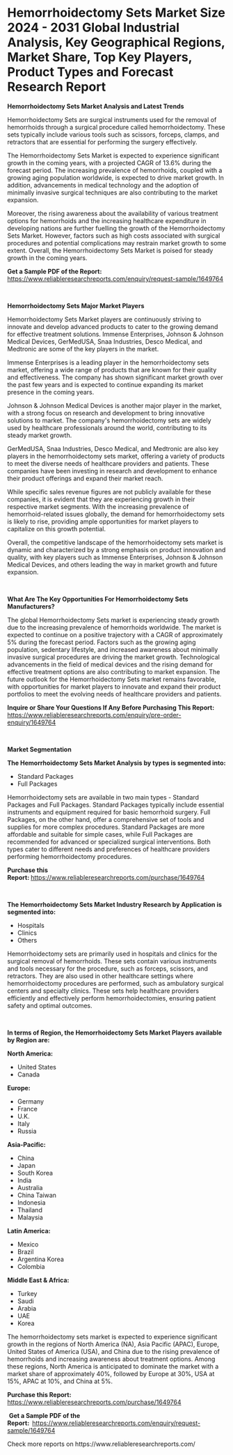 <p><h1>Hemorrhoidectomy Sets Market Size 2024 - 2031 Global Industrial Analysis, Key Geographical Regions, Market Share, Top Key Players, Product Types and Forecast Research Report</h1></p><p><strong>Hemorrhoidectomy Sets Market Analysis and Latest Trends</strong></p>
<p><p>Hemorrhoidectomy Sets are surgical instruments used for the removal of hemorrhoids through a surgical procedure called hemorrhoidectomy. These sets typically include various tools such as scissors, forceps, clamps, and retractors that are essential for performing the surgery effectively. </p><p>The Hemorrhoidectomy Sets Market is expected to experience significant growth in the coming years, with a projected CAGR of 13.6% during the forecast period. The increasing prevalence of hemorrhoids, coupled with a growing aging population worldwide, is expected to drive market growth. In addition, advancements in medical technology and the adoption of minimally invasive surgical techniques are also contributing to the market expansion.</p><p>Moreover, the rising awareness about the availability of various treatment options for hemorrhoids and the increasing healthcare expenditure in developing nations are further fuelling the growth of the Hemorrhoidectomy Sets Market. However, factors such as high costs associated with surgical procedures and potential complications may restrain market growth to some extent. Overall, the Hemorrhoidectomy Sets Market is poised for steady growth in the coming years.</p></p>
<p><strong>Get a Sample PDF of the Report:&nbsp;</strong> <a href="https://www.reliableresearchreports.com/enquiry/request-sample/1649764">https://www.reliableresearchreports.com/enquiry/request-sample/1649764</a></p>
<p>&nbsp;</p>
<p><strong>Hemorrhoidectomy Sets Major Market Players</strong></p>
<p><p>Hemorrhoidectomy Sets Market players are continuously striving to innovate and develop advanced products to cater to the growing demand for effective treatment solutions. Immense Enterprises, Johnson & Johnson Medical Devices, GerMedUSA, Snaa Industries, Desco Medical, and Medtronic are some of the key players in the market.</p><p>Immense Enterprises is a leading player in the hemorrhoidectomy sets market, offering a wide range of products that are known for their quality and effectiveness. The company has shown significant market growth over the past few years and is expected to continue expanding its market presence in the coming years.</p><p>Johnson & Johnson Medical Devices is another major player in the market, with a strong focus on research and development to bring innovative solutions to market. The company's hemorrhoidectomy sets are widely used by healthcare professionals around the world, contributing to its steady market growth.</p><p>GerMedUSA, Snaa Industries, Desco Medical, and Medtronic are also key players in the hemorrhoidectomy sets market, offering a variety of products to meet the diverse needs of healthcare providers and patients. These companies have been investing in research and development to enhance their product offerings and expand their market reach.</p><p>While specific sales revenue figures are not publicly available for these companies, it is evident that they are experiencing growth in their respective market segments. With the increasing prevalence of hemorrhoid-related issues globally, the demand for hemorrhoidectomy sets is likely to rise, providing ample opportunities for market players to capitalize on this growth potential.</p><p>Overall, the competitive landscape of the hemorrhoidectomy sets market is dynamic and characterized by a strong emphasis on product innovation and quality, with key players such as Immense Enterprises, Johnson & Johnson Medical Devices, and others leading the way in market growth and future expansion.</p></p>
<p>&nbsp;</p>
<p><strong>What Are The Key Opportunities For Hemorrhoidectomy Sets Manufacturers?</strong></p>
<p><p>The global Hemorrhoidectomy Sets market is experiencing steady growth due to the increasing prevalence of hemorrhoids worldwide. The market is expected to continue on a positive trajectory with a CAGR of approximately 5% during the forecast period. Factors such as the growing aging population, sedentary lifestyle, and increased awareness about minimally invasive surgical procedures are driving the market growth. Technological advancements in the field of medical devices and the rising demand for effective treatment options are also contributing to market expansion. The future outlook for the Hemorrhoidectomy Sets market remains favorable, with opportunities for market players to innovate and expand their product portfolios to meet the evolving needs of healthcare providers and patients.</p></p>
<p><strong>Inquire or Share Your Questions If Any Before Purchasing This Report:</strong> <a href="https://www.reliableresearchreports.com/enquiry/pre-order-enquiry/1649764">https://www.reliableresearchreports.com/enquiry/pre-order-enquiry/1649764</a></p>
<p>&nbsp;</p>
<p><strong>Market Segmentation</strong></p>
<p><strong>The Hemorrhoidectomy Sets Market Analysis by types is segmented into:</strong></p>
<p><ul><li>Standard Packages</li><li>Full Packages</li></ul></p>
<p><p>Hemorrhoidectomy sets are available in two main types - Standard Packages and Full Packages. Standard Packages typically include essential instruments and equipment required for basic hemorrhoid surgery. Full Packages, on the other hand, offer a comprehensive set of tools and supplies for more complex procedures. Standard Packages are more affordable and suitable for simple cases, while Full Packages are recommended for advanced or specialized surgical interventions. Both types cater to different needs and preferences of healthcare providers performing hemorrhoidectomy procedures.</p></p>
<p><strong>Purchase this Report:&nbsp;</strong><a href="https://www.reliableresearchreports.com/purchase/1649764">https://www.reliableresearchreports.com/purchase/1649764</a></p>
<p>&nbsp;</p>
<p><strong>The Hemorrhoidectomy Sets Market Industry Research by Application is segmented into:</strong></p>
<p><ul><li>Hospitals</li><li>Clinics</li><li>Others</li></ul></p>
<p><p>Hemorrhoidectomy sets are primarily used in hospitals and clinics for the surgical removal of hemorrhoids. These sets contain various instruments and tools necessary for the procedure, such as forceps, scissors, and retractors. They are also used in other healthcare settings where hemorrhoidectomy procedures are performed, such as ambulatory surgical centers and specialty clinics. These sets help healthcare providers efficiently and effectively perform hemorrhoidectomies, ensuring patient safety and optimal outcomes.</p></p>
<p>&nbsp;</p>
<p><strong>In terms of Region, the Hemorrhoidectomy Sets Market Players available by Region are:</strong></p>
<p>
    <p> <strong> North America: </strong>
        <ul>
            <li>United States</li>
            <li>Canada</li>
        </ul>
        </p> 
    <p> <strong> Europe: </strong>
        <ul>
            <li>Germany</li>
            <li>France</li>
            <li>U.K.</li>
            <li>Italy</li>
            <li>Russia</li>
        </ul>
        </p> 
    <p> <strong> Asia-Pacific: </strong>
        <ul>
            <li>China</li>
            <li>Japan</li>
            <li>South Korea</li>
            <li>India</li>
            <li>Australia</li>
            <li>China Taiwan</li>
            <li>Indonesia</li>
            <li>Thailand</li>
            <li>Malaysia</li>
        </ul>
        </p> 
    <p> <strong> Latin America: </strong>
        <ul>
            <li>Mexico</li>
            <li>Brazil</li>
            <li>Argentina Korea</li>
            <li>Colombia</li>
        </ul>
        </p> 
    <p> <strong> Middle East & Africa: </strong>
        <ul>
            <li>Turkey</li>
            <li>Saudi</li>
            <li>Arabia</li>
            <li>UAE</li>
            <li>Korea</li>
        </ul>
    </p>
    </p>
<p><p>The hemorrhoidectomy sets market is expected to experience significant growth in the regions of North America (NA), Asia Pacific (APAC), Europe, United States of America (USA), and China due to the rising prevalence of hemorrhoids and increasing awareness about treatment options. Among these regions, North America is anticipated to dominate the market with a market share of approximately 40%, followed by Europe at 30%, USA at 15%, APAC at 10%, and China at 5%.</p></p>
<p><strong>Purchase this Report: </strong><a href="https://www.reliableresearchreports.com/purchase/1649764">https://www.reliableresearchreports.com/purchase/1649764</a></p>
<p>&nbsp;<strong>Get a Sample PDF of the Report:&nbsp;&nbsp;</strong><a href="https://www.reliableresearchreports.com/enquiry/request-sample/1649764">https://www.reliableresearchreports.com/enquiry/request-sample/1649764</a></p>
<p><strong></strong></p>
<p>Check more reports on https://www.reliableresearchreports.com/</p>